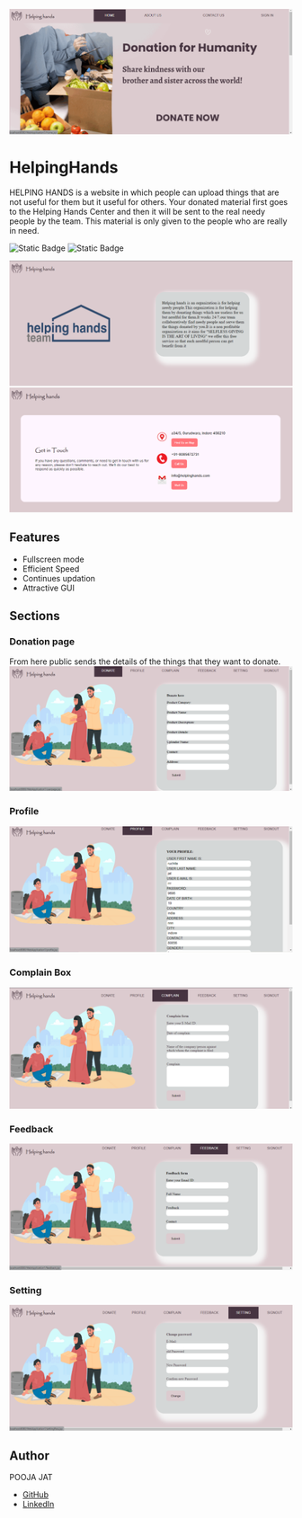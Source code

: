 ![j1](https://github.com/poojajat/Helping-Hands/blob/master/H111.png)
# HelpingHands
HELPING HANDS is a website in which people can upload things that are not useful for them but it useful for others.
Your donated material first goes to the Helping Hands Center and then it will be sent to the real needy people by the team. This material is only given to the people who are really in need.

![Static Badge](https://img.shields.io/badge/Frontend-HTML%2CCSS%2CJava%20script-brightgreen)
![Static Badge](https://img.shields.io/badge/Backtend-Advance%20Java-brightgreen)

![j1](https://github.com/poojajat/Helping-Hands/blob/master/H0.png)
![j1](https://github.com/poojajat/Helping-Hands/blob/master/H2.png)

## Features
- Fullscreen mode
- Efficient Speed
- Continues updation
- Attractive GUI

## Sections
  ### Donation page
  From here public sends the details of the things that they want to donate. 
![j1](https://github.com/poojajat/Helping-Hands/blob/master/H4.png)

  ### Profile
 ![j1](https://github.com/poojajat/Helping-Hands/blob/master/H5.png)

  ### Complain Box
 ![j1](https://github.com/poojajat/Helping-Hands/blob/master/H6.png)

  ### Feedback
 ![j1](https://github.com/poojajat/Helping-Hands/blob/master/H7.png)

 ### Setting
 ![j1](https://github.com/poojajat/Helping-Hands/blob/master/H8.png)

 ## Author
POOJA JAT
- [GitHub](https://www.github.com/poojajat)
- [LinkedIn](https://www.linkedin.com/in/pooja-jat)
  
